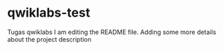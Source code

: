 # qwiklabs-test
Tugas qwiklabs
I am editing the README file. Adding some more details about the project description
